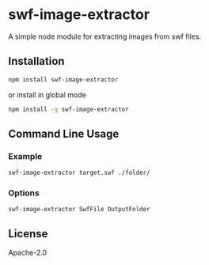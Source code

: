 # swf-image-extractor
A simple node module for extracting images from swf files.

## Installation
```bash
npm install swf-image-extractor
```
or install in global mode
```bash
npm install -g swf-image-extractor
```

## Command Line Usage
### Example
```bash
swf-image-extractor target.swf ./folder/
```
### Options
```
swf-image-extractor SwfFile OutputFolder
```

## License
Apache-2.0
